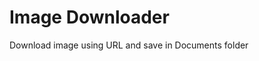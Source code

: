 # Image Downloader
<p>Download image using URL and save in Documents folder</p>
<blockquote class="imgur-embed-pub" lang="en" data-id="UQCrAb2"  ><a href="//imgur.com/UQCrAb2"></a></blockquote><script async src="//s.imgur.com/min/embed.js" charset="utf-8"></script>
